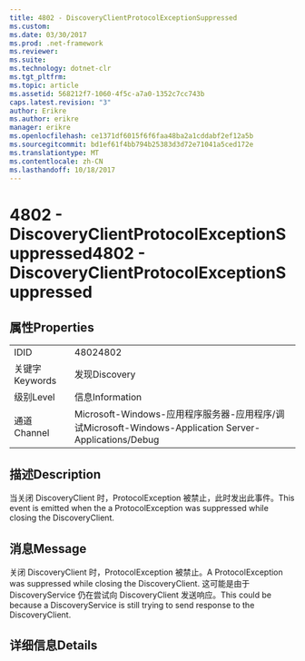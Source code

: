 ```yaml
---
title: 4802 - DiscoveryClientProtocolExceptionSuppressed
ms.custom: 
ms.date: 03/30/2017
ms.prod: .net-framework
ms.reviewer: 
ms.suite: 
ms.technology: dotnet-clr
ms.tgt_pltfrm: 
ms.topic: article
ms.assetid: 568212f7-1060-4f5c-a7a0-1352c7cc743b
caps.latest.revision: "3"
author: Erikre
ms.author: erikre
manager: erikre
ms.openlocfilehash: ce1371df6015f6f6faa48ba2a1cddabf2ef12a5b
ms.sourcegitcommit: bd1ef61f4bb794b25383d3d72e71041a5ced172e
ms.translationtype: MT
ms.contentlocale: zh-CN
ms.lasthandoff: 10/18/2017
---
```

# <a name="4802---discoveryclientprotocolexceptionsuppressed"></a><span data-ttu-id="e5c7d-102">4802 - DiscoveryClientProtocolExceptionSuppressed</span><span class="sxs-lookup"><span data-stu-id="e5c7d-102">4802 - DiscoveryClientProtocolExceptionSuppressed</span></span>
## <a name="properties"></a><span data-ttu-id="e5c7d-103">属性</span><span class="sxs-lookup"><span data-stu-id="e5c7d-103">Properties</span></span>  
  
|||  
|-|-|  
|<span data-ttu-id="e5c7d-104">ID</span><span class="sxs-lookup"><span data-stu-id="e5c7d-104">ID</span></span>|<span data-ttu-id="e5c7d-105">4802</span><span class="sxs-lookup"><span data-stu-id="e5c7d-105">4802</span></span>|  
|<span data-ttu-id="e5c7d-106">关键字</span><span class="sxs-lookup"><span data-stu-id="e5c7d-106">Keywords</span></span>|<span data-ttu-id="e5c7d-107">发现</span><span class="sxs-lookup"><span data-stu-id="e5c7d-107">Discovery</span></span>|  
|<span data-ttu-id="e5c7d-108">级别</span><span class="sxs-lookup"><span data-stu-id="e5c7d-108">Level</span></span>|<span data-ttu-id="e5c7d-109">信息</span><span class="sxs-lookup"><span data-stu-id="e5c7d-109">Information</span></span>|  
|<span data-ttu-id="e5c7d-110">通道</span><span class="sxs-lookup"><span data-stu-id="e5c7d-110">Channel</span></span>|<span data-ttu-id="e5c7d-111">Microsoft-Windows-应用程序服务器-应用程序/调试</span><span class="sxs-lookup"><span data-stu-id="e5c7d-111">Microsoft-Windows-Application Server-Applications/Debug</span></span>|  
  
## <a name="description"></a><span data-ttu-id="e5c7d-112">描述</span><span class="sxs-lookup"><span data-stu-id="e5c7d-112">Description</span></span>  
 <span data-ttu-id="e5c7d-113">当关闭 DiscoveryClient 时，ProtocolException 被禁止，此时发出此事件。</span><span class="sxs-lookup"><span data-stu-id="e5c7d-113">This event is emitted when the a ProtocolException was suppressed while closing the DiscoveryClient.</span></span>  
  
## <a name="message"></a><span data-ttu-id="e5c7d-114">消息</span><span class="sxs-lookup"><span data-stu-id="e5c7d-114">Message</span></span>  
 <span data-ttu-id="e5c7d-115">关闭 DiscoveryClient 时，ProtocolException 被禁止。</span><span class="sxs-lookup"><span data-stu-id="e5c7d-115">A ProtocolException was suppressed while closing the DiscoveryClient.</span></span> <span data-ttu-id="e5c7d-116">这可能是由于 DiscoveryService 仍在尝试向 DiscoveryClient 发送响应。</span><span class="sxs-lookup"><span data-stu-id="e5c7d-116">This could be because a DiscoveryService is still trying to send response to the DiscoveryClient.</span></span>  
  
## <a name="details"></a><span data-ttu-id="e5c7d-117">详细信息</span><span class="sxs-lookup"><span data-stu-id="e5c7d-117">Details</span></span>
